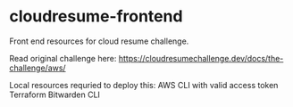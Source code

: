 # cloudresume-frontend
Front end resources for cloud resume challenge.

Read original challenge here:
https://cloudresumechallenge.dev/docs/the-challenge/aws/


Local resources requried to deploy this:
AWS CLI with valid access token
Terraform
Bitwarden CLI
